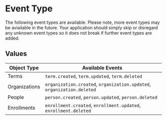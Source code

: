# Event Type

The following event types are available. Please note, more event types may be aviailable in the future. Your application should simply skip or disregard any unknown event types so it does not break if further event types are added.

## Values

| Object Type | Available Events |
|---|---|
| Terms | `term.created`, `term.updated`, `term.deleted` |
| Organizations | `organization.created`, `organization.updated`, `organization.deleted` |
| People | `person.created`, `person.updated`, `person.deleted` |
| Enrollments | `enrollment.created`, `enrollment.updated`, `enrollment.deleted` |